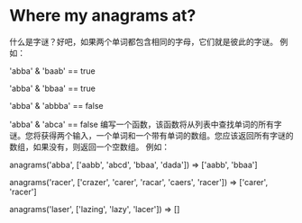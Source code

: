 # Where my anagrams at?

什么是字谜？好吧，如果两个单词都包含相同的字母，它们就是彼此的字谜。
例如：

'abba' & 'baab' == true

'abba' & 'bbaa' == true

'abba' & 'abbba' == false

'abba' & 'abca' == false
编写一个函数，该函数将从列表中查找单词的所有字谜。您将获得两个输入，一个单词和一个带有单词的数组。您应该返回所有字谜的数组，如果没有，则返回一个空数组。
例如：

anagrams('abba', ['aabb', 'abcd', 'bbaa', 'dada']) => ['aabb', 'bbaa']

anagrams('racer', ['crazer', 'carer', 'racar', 'caers', 'racer']) => ['carer', 'racer']

anagrams('laser', ['lazing', 'lazy',  'lacer']) => []